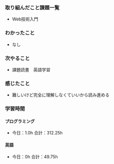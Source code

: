 ### 取り組んだこと課題一覧
- Web技術入門
### わかったこと
- なし
### 次やること
- 課題読書　英語学習
### 感じたこと
- 難しいけど完全に理解しなくていいから読み進める
### 学習時間
#### プログラミング
- 今日：1.0h 合計：312.25h
#### 英語
- 今日：0h 合計：49.75h